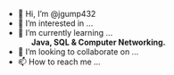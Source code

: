 - 👋 Hi, I’m @jgump432
- 👀 I’m interested in ...  
- 🌱 I’m currently learning ... <ul>**Java, SQL & Computer Networking.**</ul>
- 💞️ I’m looking to collaborate on ...
- 📫 How to reach me ...

<!---
jgump432/jgump432 is a ✨ special ✨ repository because its `README.md` (this file) appears on your GitHub profile.
You can click the Preview link to take a look at your changes.
--->
